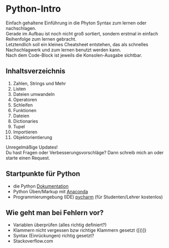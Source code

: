 # Python-Intro
Einfach gehaltene Einführung in die Phyton Syntax zum lernen oder nachschlagen.<br>
Gerade im Aufbau ist noch nicht groß sortiert, sondern erstmal in einfach Reihenfolge zum lernen gebracht.<br>
Letztendlich soll ein kleines Cheatsheet entstehen, das als schnelles Nachschlagwerk und zum lernen benutzt werden kann.<br>
Nach dem Code-Block ist jeweils die Konsolen-Ausgabe sichtbar.

## Inhaltsverzeichnis
 1. Zahlen, Strings und Mehr
 2. Listen
 3. Dateien umwandeln
 4. Operatoren
 5. Schleifen
 6. Funktionen
 7. Dateien
 8. Dictionaries
 9. Tupel
 10. Importieren
 11. Objektorientierung

Unregelmäßige Updates!<br>
Du hast Fragen oder Verbesserungsvorschläge? Dann schreib mich an oder starte einen Request.

## Startpunkte für Python
 - die Python [Dokumentation](https://docs.python.org/3/)
 - Python Üben/Markup mit [Anaconda](http://anaconda.com)
 - Programmierumgebung (IDE) [pycharm](https://www.jetbrains.com/pycharm/) (für Studenten/Lehrer kostenlos)
 
 
## Wie geht man bei Fehlern vor?
  - Variablen überprüfen (alles richtig definiert?)
  - Klammern nicht vergessen bzw richtige Klammern gesetzt {[()]}
  - Syntax (Einrückungen) richtig gesetzt?
  - Stackoverflow.com
